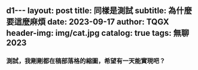 d1---
layout:     post
title:      同樣是測試 
subtitle:   為什麼要這麼麻煩 
date:       2023-09-17
author:     TQGX
header-img: img/cat.jpg
catalog:   true
tags: 無聊 2023
---

### 測試，我剛剛都在稿部落格的縮圖，希望有一天能實現吧？
